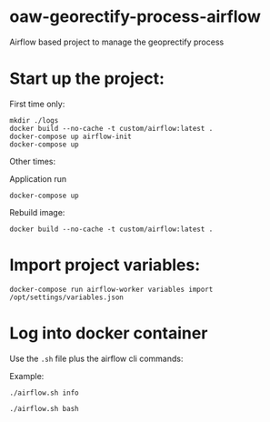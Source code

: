 # oaw-georectify-process-airflow
Airflow based project to manage the geoprectify process


# Start up the project:

First time only:
```
mkdir ./logs
docker build --no-cache -t custom/airflow:latest .
docker-compose up airflow-init
docker-compose up
```
Other times:

Application run
```
docker-compose up
```
Rebuild image:
```
docker build --no-cache -t custom/airflow:latest .
```


# Import project variables:

```
docker-compose run airflow-worker variables import /opt/settings/variables.json
```

# Log into docker container

Use the `.sh` file plus the airflow cli commands:

Example:

```
./airflow.sh info

./airflow.sh bash
```
